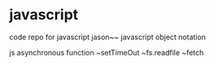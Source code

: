 # javascript
code repo for javascript
jason~~ javascript object notation

js asynchronous function
~setTimeOut
~fs.readfile
~fetch